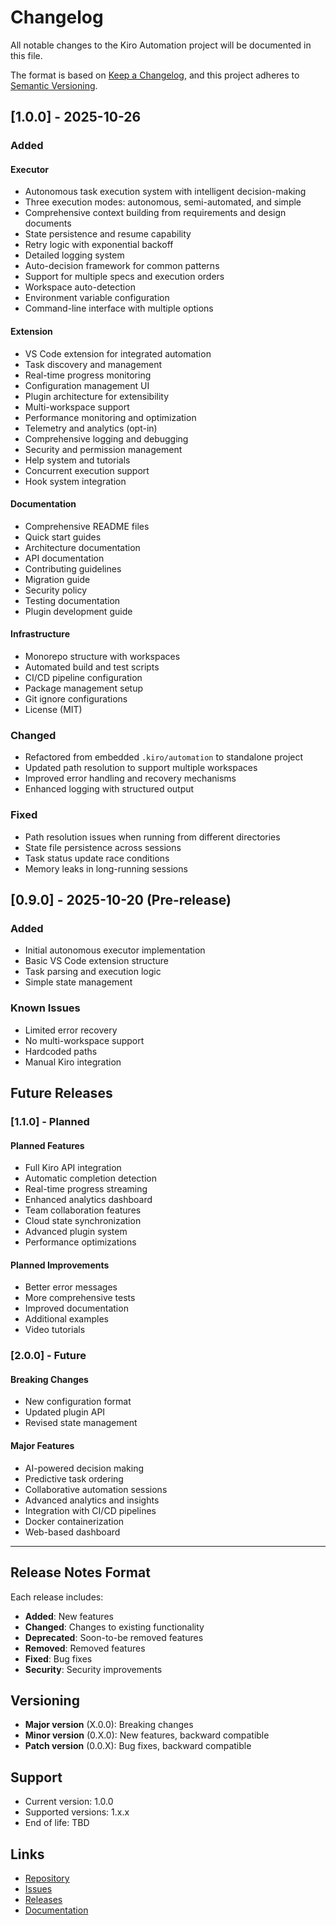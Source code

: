 # Changelog

All notable changes to the Kiro Automation project will be documented in this file.

The format is based on [Keep a Changelog](https://keepachangelog.com/en/1.0.0/),
and this project adheres to [Semantic Versioning](https://semver.org/spec/v2.0.0.html).

## [1.0.0] - 2025-10-26

### Added

#### Executor
- Autonomous task execution system with intelligent decision-making
- Three execution modes: autonomous, semi-automated, and simple
- Comprehensive context building from requirements and design documents
- State persistence and resume capability
- Retry logic with exponential backoff
- Detailed logging system
- Auto-decision framework for common patterns
- Support for multiple specs and execution orders
- Workspace auto-detection
- Environment variable configuration
- Command-line interface with multiple options

#### Extension
- VS Code extension for integrated automation
- Task discovery and management
- Real-time progress monitoring
- Configuration management UI
- Plugin architecture for extensibility
- Multi-workspace support
- Performance monitoring and optimization
- Telemetry and analytics (opt-in)
- Comprehensive logging and debugging
- Security and permission management
- Help system and tutorials
- Concurrent execution support
- Hook system integration

#### Documentation
- Comprehensive README files
- Quick start guides
- Architecture documentation
- API documentation
- Contributing guidelines
- Migration guide
- Security policy
- Testing documentation
- Plugin development guide

#### Infrastructure
- Monorepo structure with workspaces
- Automated build and test scripts
- CI/CD pipeline configuration
- Package management setup
- Git ignore configurations
- License (MIT)

### Changed
- Refactored from embedded `.kiro/automation` to standalone project
- Updated path resolution to support multiple workspaces
- Improved error handling and recovery mechanisms
- Enhanced logging with structured output

### Fixed
- Path resolution issues when running from different directories
- State file persistence across sessions
- Task status update race conditions
- Memory leaks in long-running sessions

## [0.9.0] - 2025-10-20 (Pre-release)

### Added
- Initial autonomous executor implementation
- Basic VS Code extension structure
- Task parsing and execution logic
- Simple state management

### Known Issues
- Limited error recovery
- No multi-workspace support
- Hardcoded paths
- Manual Kiro integration

## Future Releases

### [1.1.0] - Planned

#### Planned Features
- Full Kiro API integration
- Automatic completion detection
- Real-time progress streaming
- Enhanced analytics dashboard
- Team collaboration features
- Cloud state synchronization
- Advanced plugin system
- Performance optimizations

#### Planned Improvements
- Better error messages
- More comprehensive tests
- Improved documentation
- Additional examples
- Video tutorials

### [2.0.0] - Future

#### Breaking Changes
- New configuration format
- Updated plugin API
- Revised state management

#### Major Features
- AI-powered decision making
- Predictive task ordering
- Collaborative automation sessions
- Advanced analytics and insights
- Integration with CI/CD pipelines
- Docker containerization
- Web-based dashboard

---

## Release Notes Format

Each release includes:
- **Added**: New features
- **Changed**: Changes to existing functionality
- **Deprecated**: Soon-to-be removed features
- **Removed**: Removed features
- **Fixed**: Bug fixes
- **Security**: Security improvements

## Versioning

- **Major version** (X.0.0): Breaking changes
- **Minor version** (0.X.0): New features, backward compatible
- **Patch version** (0.0.X): Bug fixes, backward compatible

## Support

- Current version: 1.0.0
- Supported versions: 1.x.x
- End of life: TBD

## Links

- [Repository](https://github.com/your-org/kiro-automation)
- [Issues](https://github.com/your-org/kiro-automation/issues)
- [Releases](https://github.com/your-org/kiro-automation/releases)
- [Documentation](https://github.com/your-org/kiro-automation/docs)
